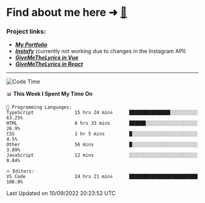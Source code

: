 # Find about me here ➜ [🧑](https://pauabella.dev)

### Project links:
- ***[My Portfolio](https://pauabella.dev)***
- ***[Instafy](https://instafy.me)*** (currently not working due to changes in the Instagram API)
- ***[GiveMeTheLyrics in Vue](https://lyrics.pauabella.dev)***
- ***[GiveMeTheLyrics in React](https://pauabella.dev/GiveMeTheLyrics)***

---
<!--START_SECTION:waka-->
![Code Time](http://img.shields.io/badge/Code%20Time-1%2C426%20hrs%2055%20mins-blue)

📊 **This Week I Spent My Time On** 

```text
💬 Programming Languages: 
TypeScript               15 hrs 24 mins      ███████████████░░░░░░░░░░   63.25% 
HTML                     6 hrs 33 mins       ██████░░░░░░░░░░░░░░░░░░░   26.9% 
CSS                      1 hr 5 mins         █░░░░░░░░░░░░░░░░░░░░░░░░   4.5% 
Other                    56 mins             █░░░░░░░░░░░░░░░░░░░░░░░░   3.89% 
JavaScript               12 mins             ░░░░░░░░░░░░░░░░░░░░░░░░░   0.84%

🔥 Editors: 
VS Code                  24 hrs 21 mins      █████████████████████████   100.0%

```


 Last Updated on 10/09/2022 20:23:52 UTC
<!--END_SECTION:waka-->
